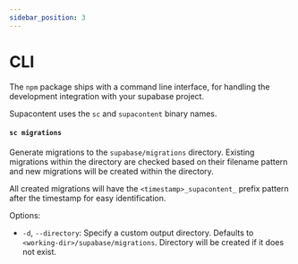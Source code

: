 ```yaml
---
sidebar_position: 3
---
```


# CLI

The `npm` package ships with a command line interface, for handling the development integration with your supabase project.

Supacontent uses the `sc` and `supacontent` binary names.

#### `sc migrations`

Generate migrations to the `supabase/migrations` directory. Existing migrations within the directory are checked based on their filename pattern and new migrations will be created within the directory.

All created migrations will have the `<timestamp>_supacontent_` prefix pattern after the timestamp for easy identification.

Options:

- `-d`, `--directory`: Specify a custom output directory. Defaults to `<working-dir>/supabase/migrations`. Directory will be created if it does not exist.
